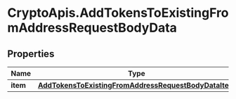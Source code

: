 # CryptoApis.AddTokensToExistingFromAddressRequestBodyData

## Properties

Name | Type | Description | Notes
------------ | ------------- | ------------- | -------------
**item** | [**AddTokensToExistingFromAddressRequestBodyDataItem**](AddTokensToExistingFromAddressRequestBodyDataItem.md) |  | 


